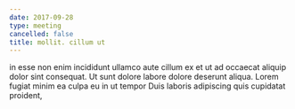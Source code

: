 ```yaml
---
date: 2017-09-28
type: meeting
cancelled: false
title: mollit. cillum ut
---
```

in esse non enim incididunt ullamco aute cillum ex et ut ad occaecat aliquip dolor sint consequat. Ut sunt dolore labore dolore deserunt aliqua. Lorem fugiat minim ea culpa eu in ut tempor Duis laboris adipiscing quis cupidatat proident,